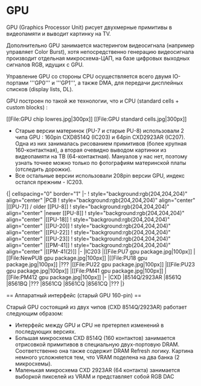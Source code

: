 # GPU

GPU (Graphics Processor Unit) рисует двухмерные примитивы в видеопамяти и выводит картинку на TV.

Дополнительно GPU занимается мастерингом видеосигнала (например управляет Color Burst), хотя непосредственно генерацию видеосигнала производит отдельная микросхема-ЦАП, на базе цифровых выходных сигналов RGB, идущих с GPU.

Управление GPU со стороны CPU осуществляется всего двумя IO-портами '''GP0''' и '''GP1''', а также DMA, для передачи дисплейных списков (display lists, DL).

GPU построен по такой же технологии, что и CPU (standard cells + custom blocks) :

[[File:GPU chip lowres.jpg|300px]] [[File:GPU standard cells.jpg|300px]]


* Старые версии материнок (PU-7 и старые PU-8) использовали 2 чипа GPU : 160pin CXD8514Q (IC203) и 64pin CXD2923AR (IC207). Одна из них занималась рисованием примитивов (более крупная 160-контактная), а вторая очевидно выводом картинки из видеопамяти на ТВ (64-контактная). Мануалов у нас нет, поэтому узнать точнее можно только по фотографиям материнской платы (отследить дорожки).
* Все остальные версии использовали 208pin версии GPU, индекс остался прежним - IC203.

{| cellspacing="0" border="1"
|-
! style="background:rgb(204,204,204)" align="center" |PCB
! style="background:rgb(204,204,204)" align="center" |[[PU-7]] / older [[PU-8]]
! style="background:rgb(204,204,204)" align="center" |newer [[PU-8]]
! style="background:rgb(204,204,204)" align="center" |[[PU-18]]
! style="background:rgb(204,204,204)" align="center" |[[PU-20]]
! style="background:rgb(204,204,204)" align="center" |[[PU-22]]
! style="background:rgb(204,204,204)" align="center" |[[PU-23]]
! style="background:rgb(204,204,204)" align="center" |[[PM-41]]
! style="background:rgb(204,204,204)" align="center" |[[PM-41(2)]]
|-
|IC203
|[[File:PU7 gpu package.jpg|100px]]
|[[File:NewPU8 gpu package.jpg|100px]]
|[[File:PU18 gpu package.jpg|100px]]
|???
|[[File:PU22 gpu package.jpg|100px]]
|[[File:PU23 gpu package.jpg|100px]]
|[[File:PM41 gpu package.jpg|100px]]
|[[File:PM412 gpu package.jpg|100px]]
|-
|CXD
|8514Q/2923AR
|8561Q
|8561BQ
|???
|8561CQ
|8561CQ
|8561CQ
|???
|}

== Аппаратный интерфейс (старый GPU 160-pin) ==

Cтарый GPU состоящий из двух чипов (CXD 8514Q/2923AR) работает следующим образом:

* Интерфейс между GPU и CPU не претерпел изменений в последующих версиях.
* Большая микросхема CXD 8514Q (160 контактов) занимается отрисовкой примитивов в специальную двух-портовую DRAM. Соответственно она также содержит DRAM Refresh логику. Картина немного усложняется тем, что VRAM поделена на два банка (2 микросхемы).
* Маленькая микросхема CXD 2923AR (64 контакта) занимается выборкой пикселей из VRAM и представляет собой RGB DAC

